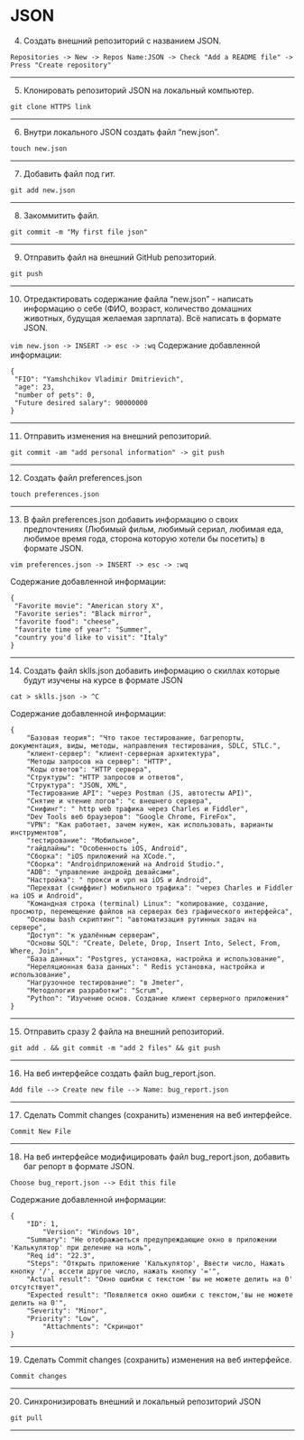 # JSON

 4. Создать внешний репозиторий c названием JSON.     

`Repositories -> New -> Repos Name:JSON -> Check "Add a README file" -> Press "Create repository"`
***
 5. Клонировать репозиторий JSON на локальный компьютер.

`git clone HTTPS link`
***
 6. Внутри локального JSON создать файл “new.json”.

`touch new.json`
***
 7. Добавить файл под гит.

`git add new.json`
***
 8. Закоммитить файл.

`git commit -m "My first file json"`
***
 9. Отправить файл на внешний GitHub репозиторий.

`git push`
***
 10. Отредактировать содержание файла “new.json” - написать информацию о себе (ФИО, возраст, количество домашних животных, будущая желаемая зарплата). Всё написать в формате JSON.

`vim new.json -> INSERT -> esc -> :wq`
Содержание добавленной информации:
```
{
 "FIO": "Yamshchikov Vladimir Dmitrievich",
 "age": 23,
 "number of pets": 0,
 "Future desired salary": 90000000
}
```
***
 11. Отправить изменения на внешний репозиторий.

`git commit -am "add personal information" -> git push`
***
 12. Создать файл preferences.json

`touch preferences.json`
***
 13. В файл preferences.json добавить информацию о своих предпочтениях (Любимый фильм, любимый сериал, любимая еда, любимое время года, сторона которую хотели бы посетить) в формате JSON.

`vim preferences.json -> INSERT -> esc -> :wq`

Содержание добавленной информации:
```
{
 "Favorite movie": "American story X",
 "Favorite series": "Black mirror",
 "favorite food": "cheese",
 "favorite time of year": "Summer",
 "country you'd like to visit": "Italy"
}
```
***
 14. Создать файл sklls.json добавить информацию о скиллах которые будут изучены на курсе в формате JSON

`cat > sklls.json -> ^C`

Содержание добавленной информации:
```
{
    "Базовая теория": "Что такое тестирование, багрепорты, документация, виды, методы, направления тестирования, SDLC, STLC.",
    "клиент-сервер": "клиент-серверная архитектура",
    "Методы запросов на сервер": "HTTP",
    "Коды ответов": "HTTP сервера",
    "Структуры": "HTTP запросов и ответов",
    "Структура": "JSON, XML",
    "Тестирование API": "через Postman (JS, автотесты API)",
    "Снятие и чтение логов": "c внешнего сервера",
    "Снифинг": " http web трафика через Charles и Fiddler",
    "Dev Tools веб браузеров": "Google Chrome, FireFox",
    "VPN": "Как работает, зачем нужен, как использовать, варианты инструментов",
    "тестирование": "Мобильное",
    "гайдлайны": "Особенность iOS, Android",
    "Сборка": "iOS приложений на XCode.",
    "Сборка": "Androidприложений на Android Studio.",
    "ADB": "управление андройд девайсами",
    "Настройка": " прокси и vpn на iOS и Android",
    "Перехват (сниффинг) мобильного трафика": "через Charles и Fiddler на iOS и Android",
    "Командная строка (terminal) Linux": "копирование, создание, просмотр, перемещение файлов на серверах без графического интерфейса",
    "Основы bash скриптинг": "автоматизация рутинных задач на сервере",
    "Доступ": "к удалённым серверам",
    "Основы SQL": "Create, Delete, Drop, Insert Into, Select, From, Where, Join",
    "База данных": "Postgres, установка, настройка и использование",
    "Нереляционная база данных": " Redis установка, настройка и использование",
    "Нагрузочное тестирование": "в Jmeter",
    "Методология разработки": "Scrum",
    "Python": "Изучение основ. Создание клиент серверного приложения"
}
```
***
 15. Отправить сразу 2 файла на внешний репозиторий.

`git add . && git commit -m "add 2 files" && git push`
***
 16. На веб интерфейсе создать файл bug_report.json.

`Add file --> Create new file --> Name: bug_report.json`
***
 17. Сделать Commit changes (сохранить) изменения на веб интерфейсе.

`Commit New File`
***
 18. На веб интерфейсе модифицировать файл bug_report.json, добавить баг репорт в формате JSON.

`Choose bug_report.json --> Edit this file`

Содержание добавленной информации:
```
{
	"ID": 1,
        "Version": "Windows 10",
	"Summary": "Не отображаеться предупреждающие окно в приложении 'Калькулятор' при деление на ноль",
	"Req id": "22.3",
	"Steps": "Открыть приложение 'Калькулятор', Ввести число, Нажать кнопку '/', вссети другое число, нажать кнопку '='",
	"Actual result": "Окно ошибки с текстом 'вы не можете делить на 0' отсутствует",
	"Expected result": "Появляется окно ошибки с текстом,'вы не можете делить на 0'",
	"Severity": "Minor",
	"Priority": "Low",
        "Attachments": "Скриншот"
}
```
***
 19. Сделать Commit changes (сохранить) изменения на веб интерфейсе.

`Commit changes`
***
 20. Синхронизировать внешний и локальный репозиторий JSON

`git pull`
***
